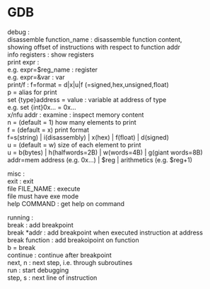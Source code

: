# GDB  
  
  
  
debug :   
disassemble function_name : disassemble function content,  
showing offset of instructions with respect to function addr  
info registers : show registers  
print expr	:   
	e.g. expr=$reg_name		: register  
	e.g. expr=&var		: var   
print/f 		: f=format = d|x|u|f (=signed,hex,unsigned,float)  
p		= alias for print  
set {type}address = value : variable at address of type  
	e.g. set {int}0x… = 0x…  
x/nfu addr	: examine : inspect memory content  
		n = (default = 1) how many elements to print  
		f = (default = x) print format  
		f=s(string) | i(disassembly) | x(hex) | f(float) | d(signed)  
		u = (default = w) size of each element to print  
		u = b(bytes) | h(halfwords=2B) | w(words=4B) | g(giant words=8B)  
		addr=mem address (e.g. 0x…) | $reg | arithmetics (e.g. $reg+1)  
  
misc :   
exit		: exit  
file FILE_NAME : execute  
	file must have exe mode  
help COMMAND	: get help on command  
  
running :   
break		: add breakpoint  
break *addr	: add breakpoint when executed instruction at address  
break function : add breakoìpoint on function  
b		= break  
continue	: continue after breakpoint  
next, n		: next step, i.e. through subroutines  
run		: start debugging  
step, s		: next line of instruction  
